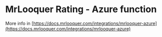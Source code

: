 # MrLooquer Rating - Azure function

More info in [https://docs.mrlooquer.com/integrations/mrlooquer-azure](https://docs.mrlooquer.com/integrations/mrlooquer-azure)